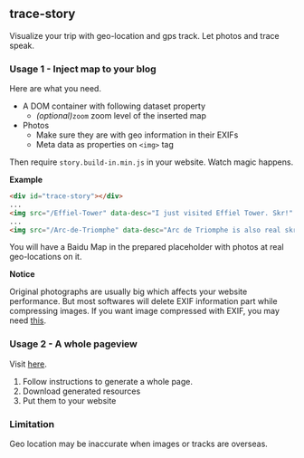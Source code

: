 ## trace-story

Visualize your trip with geo-location and gps track. Let photos and trace speak.

### Usage 1 - Inject map to your blog

Here are what you need.

- A DOM container with following dataset property
  - *(optional)*`zoom` zoom level of the inserted map
- Photos
  - Make sure they are with geo information in their EXIFs
  - Meta data as properties on `<img>` tag

Then require `story.build-in.min.js` in your website. Watch magic happens.

**Example**

```HTML
<div id="trace-story"></div>
...
<img src="/Effiel-Tower" data-desc="I just visited Effiel Tower. Skr!" />
...
<img src="/Arc-de-Triomphe" data-desc="Arc de Triomphe is also real skr!" />
```

You will have a Baidu Map in the prepared placeholder with photos at real geo-locations on it.

**Notice**

Original photographs are usually big which affects your website performance. But most softwares will delete EXIF information part while compressing images. If you want image compressed with EXIF, you may need [this](https://shenlvmeng.github.io/lab/exif.html).

### Usage 2 - A whole pageview

Visit [here](https://shenlvmeng.cn/track-story/generate/).

1. Follow instructions to generate a whole page.
2. Download generated resources
3. Put them to your website

### Limitation

Geo location may be inaccurate when images or tracks are overseas.
